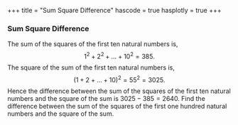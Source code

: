 +++
title = "Sum Square Difference"
hascode = true
hasplotly = true
+++

### Sum Square Difference


The sum of the squares of the first ten natural numbers is,
$$1^2 + 2^2 + ... + 10^2 = 385.$$
The square of the sum of the first ten natural numbers is,
$$(1 + 2 + ... + 10)^2 = 55^2 = 3025.$$
Hence the difference between the sum of the squares of the first ten natural numbers and the square of the sum is $3025 - 385 = 2640$.
Find the difference between the sum of the squares of the first one hundred natural numbers and the square of the sum.

